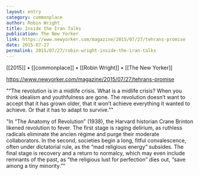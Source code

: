 ```yaml
---
layout: entry
category: commonplace
author: Robin Wright
title: Inside the Iran Talks
publication: The New Yorker
link: https://www.newyorker.com/magazine/2015/07/27/tehrans-promise
date: 2015-07-27
permalink: 2015/07/27/robin-wright-inside-the-iran-talks
---
```


[[2015]] • [[commonplace]] • [[Robin Wright]] • [[The New Yorker]] 

https://www.newyorker.com/magazine/2015/07/27/tehrans-promise

"“The revolution is in a midlife crisis. What is a midlife crisis? When you think idealism and youthfulness are gone. The revolution doesn’t want to accept that it has grown older, that it won’t achieve everything it wanted to achieve. Or that it has to adapt to survive.”"
 
"In “The Anatomy of Revolution” (1938), the Harvard historian Crane Brinton likened revolution to fever. The first stage is raging delirium, as ruthless radicals eliminate the ancien régime and purge their moderate collaborators. In the second, societies begin a long, fitful convalescence, often under dictatorial rule, as the “mad religious energy” subsides. The final stage is recovery and a return to normalcy, which may even include remnants of the past, as “the religious lust for perfection” dies out, “save among a tiny minority.”"
